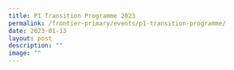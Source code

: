 ```yaml
---
title: P1 Transition Programme 2023
permalink: /frontier-primary/events/p1-transition-programme/
date: 2023-01-13
layout: post
description: ""
image: ""
---
```

